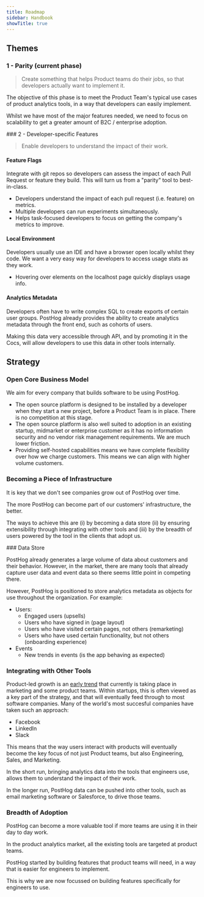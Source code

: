 ```yaml
---
title: Roadmap
sidebar: Handbook
showTitle: true
---
```


## Themes

### 1 - Parity (current phase)

> Create something that helps Product teams do their jobs, so that developers actually want to implement it.

The objective of this phase is to meet the Product Team's typical use cases of product analytics tools, in a way that developers can easily implement.

Whilst we have most of the major features needed, we need to focus on scalability to get a greater amount of B2C / enterprise adoption.

### 2 - Developer-specific Features

> Enable developers to understand the impact of their work.

#### Feature Flags

Integrate with git repos so developers can assess the impact of each Pull Request or feature they build. This will turn us from a "parity" tool to best-in-class.

* Developers understand the impact of each pull request  (i.e. feature) on metrics.
* Multiple developers can run experiments simultaneously.
* Helps task-focused developers to focus on getting the company's metrics to improve.

#### Local Environment

Developers usually use an IDE and have a browser open locally whilst they code. We want a very easy way for developers to access usage stats as they work.

* Hovering over elements on the localhost page quickly displays usage info.

#### Analytics Metadata

Developers often have to write complex SQL to create exports of certain user groups. PostHog already provides the ability to create analytics metadata through the front end, such as cohorts of users.

Making this data very accessible through API, and by promoting it in the Cocs, will allow developers to use this data in other tools internally.

## Strategy

### Open Core Business Model

We aim for every company that builds software to be using PostHog.

* The open source platform is designed to be installed by a developer when they start a new project, before a Product Team is in place. There is no competition at this stage.
* The open source platform is also well suited to adoption in an existing startup, midmarket or enterprise customer as it has no information security and no vendor risk management requirements. We are much lower friction.
* Providing self-hosted capabilities means we have complete flexibility over how we charge customers. This means we can align with higher volume customers.

### Becoming a Piece of Infrastructure

It is key that we don't see companies grow out of PostHog over time.

The more PostHog can become part of our customers' infrastructure, the better.

The ways to achieve this are (i) by becoming a data store (ii) by ensuring extensibility through integrating with other tools and (iii) by the breadth of users powered by the tool in the clients that adopt us.

### Data Store

PostHog already generates a large volume of data about customers and their behavior. However, in the market, there are many tools that already capture user data and event data so there seems little point in competing there.

However, PostHog is positioned to store analytics metadata as objects for use throughout the organization. For example:

* Users:
    * Engaged users (upsells)
    * Users who have signed in (page layout)
    * Users who have visited certain pages, not others (remarketing)
    * Users who have used certain functionality, but not others (onboarding experience)
* Events
    * New trends in events (is the app behaving as expected)

### Integrating with Other Tools

Product-led growth is an [early trend](https://trends.google.com/trends/explore?date=all&q=product%20led%20growth) that currently is taking place in marketing and some product teams. Within startups, this is often viewed as a key part of the strategy, and that will eventually feed through to most software companies. Many of the world's most succesful companies have taken such an approach:

* Facebook
* LinkedIn
* Slack

This means that the way users interact with products will eventually become the key focus of not just Product teams, but also Engineering, Sales, and Marketing.

In the short run, bringing analytics data into the tools that engineers use, allows them to understand the impact of their work.

In the longer run, PostHog data can be pushed into other tools, such as email marketing software or Salesforce, to drive those teams.

### Breadth of Adoption

PostHog can become a more valuable tool if more teams are using it in their day to day work.

In the product analytics market, all the existing tools are targeted at product teams.

PostHog started by building features that product teams will need, in a way that is easier for engineers to implement.

This is why we are now focussed on building features specifically for engineers to use.
